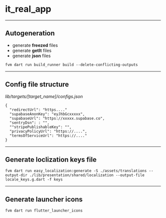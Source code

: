# it_real_app

***********

## Autogeneration

- generate **freezed** files
- generate **getIt** files
- generate **json** files

```
fvm dart run build_runner build --delete-conflicting-outputs
```
***********

## Config file structure


*lib/targets/[target_name]/configs.json*

```
{
  "redirectUrl": "https...."
  "supabaseAnonKey": "eyJhbGcxxxxx",
  "supabaseUrl": "https://xxxxx.supabase.co",
  "sentryDsn": : "",
  ""stripePublishableKey": "",
  "privacyPolicyUrl": "https://....",
  "termsOfServiceUrl": "https://...."
}
```

***********
## Generate loclization keys file

```
fvm dart run easy_localization:generate -S ./assets/translations --output-dir ./lib/presentation/shared/localization --output-file locale_keys.g.dart -f keys
```

***********
## Generate launcher icons

```
fvm dart run flutter_launcher_icons
```